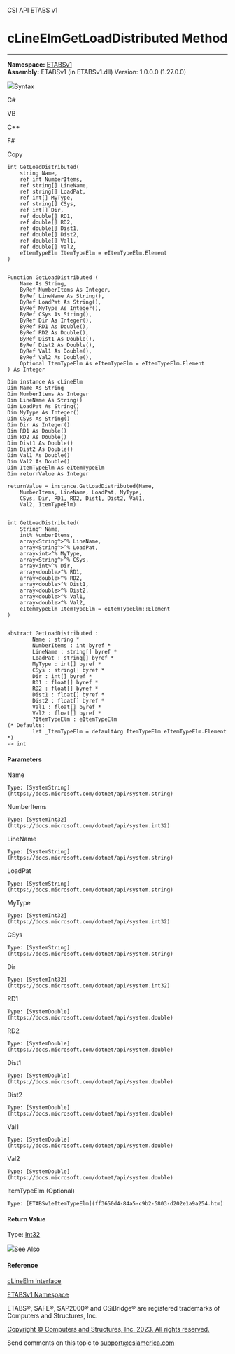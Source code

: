 ﻿

CSI API ETABS v1

# cLineElmGetLoadDistributed Method  
  
---  
  
**Namespace:** [ETABSv1](2780f1b8-2033-5289-2298-1cdb2a7508d9.htm)  
**Assembly:** ETABSv1 (in ETABSv1.dll) Version: 1.0.0.0 (1.27.0.0)

![](../icons/SectionExpanded.png)Syntax

C#

VB

C++

F#

Copy

    
    
    int GetLoadDistributed(
    	string Name,
    	ref int NumberItems,
    	ref string[] LineName,
    	ref string[] LoadPat,
    	ref int[] MyType,
    	ref string[] CSys,
    	ref int[] Dir,
    	ref double[] RD1,
    	ref double[] RD2,
    	ref double[] Dist1,
    	ref double[] Dist2,
    	ref double[] Val1,
    	ref double[] Val2,
    	eItemTypeElm ItemTypeElm = eItemTypeElm.Element
    )
    
    
    Function GetLoadDistributed ( 
    	Name As String,
    	ByRef NumberItems As Integer,
    	ByRef LineName As String(),
    	ByRef LoadPat As String(),
    	ByRef MyType As Integer(),
    	ByRef CSys As String(),
    	ByRef Dir As Integer(),
    	ByRef RD1 As Double(),
    	ByRef RD2 As Double(),
    	ByRef Dist1 As Double(),
    	ByRef Dist2 As Double(),
    	ByRef Val1 As Double(),
    	ByRef Val2 As Double(),
    	Optional ItemTypeElm As eItemTypeElm = eItemTypeElm.Element
    ) As Integer
    
    Dim instance As cLineElm
    Dim Name As String
    Dim NumberItems As Integer
    Dim LineName As String()
    Dim LoadPat As String()
    Dim MyType As Integer()
    Dim CSys As String()
    Dim Dir As Integer()
    Dim RD1 As Double()
    Dim RD2 As Double()
    Dim Dist1 As Double()
    Dim Dist2 As Double()
    Dim Val1 As Double()
    Dim Val2 As Double()
    Dim ItemTypeElm As eItemTypeElm
    Dim returnValue As Integer
    
    returnValue = instance.GetLoadDistributed(Name, 
    	NumberItems, LineName, LoadPat, MyType, 
    	CSys, Dir, RD1, RD2, Dist1, Dist2, Val1, 
    	Val2, ItemTypeElm)
    
    
    int GetLoadDistributed(
    	String^ Name, 
    	int% NumberItems, 
    	array<String^>^% LineName, 
    	array<String^>^% LoadPat, 
    	array<int>^% MyType, 
    	array<String^>^% CSys, 
    	array<int>^% Dir, 
    	array<double>^% RD1, 
    	array<double>^% RD2, 
    	array<double>^% Dist1, 
    	array<double>^% Dist2, 
    	array<double>^% Val1, 
    	array<double>^% Val2, 
    	eItemTypeElm ItemTypeElm = eItemTypeElm::Element
    )
    
    
    abstract GetLoadDistributed : 
            Name : string * 
            NumberItems : int byref * 
            LineName : string[] byref * 
            LoadPat : string[] byref * 
            MyType : int[] byref * 
            CSys : string[] byref * 
            Dir : int[] byref * 
            RD1 : float[] byref * 
            RD2 : float[] byref * 
            Dist1 : float[] byref * 
            Dist2 : float[] byref * 
            Val1 : float[] byref * 
            Val2 : float[] byref * 
            ?ItemTypeElm : eItemTypeElm 
    (* Defaults:
            let _ItemTypeElm = defaultArg ItemTypeElm eItemTypeElm.Element
    *)
    -> int 
    

#### Parameters

Name

    Type: [SystemString](https://docs.microsoft.com/dotnet/api/system.string)  

NumberItems

    Type: [SystemInt32](https://docs.microsoft.com/dotnet/api/system.int32)  

LineName

    Type: [SystemString](https://docs.microsoft.com/dotnet/api/system.string)  

LoadPat

    Type: [SystemString](https://docs.microsoft.com/dotnet/api/system.string)  

MyType

    Type: [SystemInt32](https://docs.microsoft.com/dotnet/api/system.int32)  

CSys

    Type: [SystemString](https://docs.microsoft.com/dotnet/api/system.string)  

Dir

    Type: [SystemInt32](https://docs.microsoft.com/dotnet/api/system.int32)  

RD1

    Type: [SystemDouble](https://docs.microsoft.com/dotnet/api/system.double)  

RD2

    Type: [SystemDouble](https://docs.microsoft.com/dotnet/api/system.double)  

Dist1

    Type: [SystemDouble](https://docs.microsoft.com/dotnet/api/system.double)  

Dist2

    Type: [SystemDouble](https://docs.microsoft.com/dotnet/api/system.double)  

Val1

    Type: [SystemDouble](https://docs.microsoft.com/dotnet/api/system.double)  

Val2

    Type: [SystemDouble](https://docs.microsoft.com/dotnet/api/system.double)  

ItemTypeElm (Optional)

    Type: [ETABSv1eItemTypeElm](ff3650d4-84a5-c9b2-5803-d202e1a9a254.htm)  

#### Return Value

Type: [Int32](https://docs.microsoft.com/dotnet/api/system.int32)

![](../icons/SectionExpanded.png)See Also

#### Reference

[cLineElm Interface](12845e9d-b6df-04f3-44cf-7b26f167b1fb.htm)

[ETABSv1 Namespace](2780f1b8-2033-5289-2298-1cdb2a7508d9.htm)

ETABS®, SAFE®, SAP2000® and CSiBridge® are registered trademarks of Computers
and Structures, Inc.  

[Copyright © Computers and Structures, Inc. 2023. All rights
reserved.](http://www.csiamerica.com)

Send comments on this topic to
[support@csiamerica.com](mailto:support%40csiamerica.com?Subject=CSI%20API%20ETABS%20v1)

